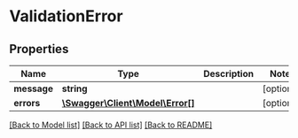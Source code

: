 # ValidationError

## Properties
Name | Type | Description | Notes
------------ | ------------- | ------------- | -------------
**message** | **string** |  | [optional] 
**errors** | [**\Swagger\Client\Model\Error[]**](Error.md) |  | [optional] 

[[Back to Model list]](../README.md#documentation-for-models) [[Back to API list]](../README.md#documentation-for-api-endpoints) [[Back to README]](../README.md)


